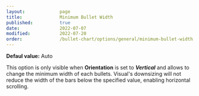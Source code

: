```yaml
---
layout:             page
title:              Minimum Bullet Width
published:          true
date:               2022-07-07
modified:   	    2022-07-20
order:              /bullet-chart/options/general/minimum-bullet-width
---
```


**Defaul value:** Auto

This option is only visible when **Orientation** is set to ***Vertical*** and allows to change the minimum width of each bullets. Visual's downsizing will not reduce the width of the bars below the specified value, enabling horizontal scrolling.
